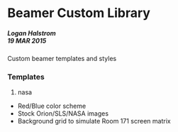 # Beamer Custom Library

##### Logan Halstrom<br>19 MAR 2015

Custom beamer templates and styles

### Templates
1. nasa
  * Red/Blue color scheme
  * Stock Orion/SLS/NASA images
  * Background grid to simulate Room 171 screen matrix
